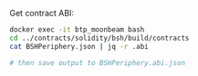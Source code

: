 Get contract ABI:

```bash
docker exec -it btp_moonbeam bash
cd ../contracts/solidity/bsh/build/contracts
cat BSHPeriphery.json | jq -r .abi

# then save output to BSHPeriphery.abi.json
```
